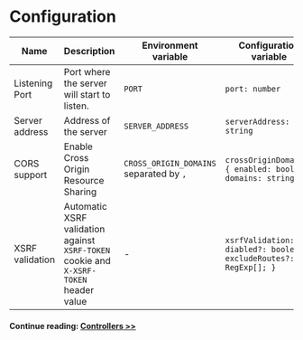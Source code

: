 # Configuration

| Name            | Description                                                                           | Environment variable                    | Configuration variable                                             | Default value                                                            |
| --------------- | ------------------------------------------------------------------------------------- | --------------------------------------- | ------------------------------------------------------------------ | ------------------------------------------------------------------------ |
| Listening Port  | Port where the server will start to listen.                                           | `PORT`                                  | `port: number`                                                     | `2000`                                                                   |
| Server address  | Address of the server                                                                 | `SERVER_ADDRESS`                        | `serverAddress: string`                                            | null                                                                     |
| CORS support    | Enable Cross Origin Resource Sharing                                                  | `CROSS_ORIGIN_DOMAINS` separated by `,` | `crossOriginDomains: { enabled: boolean; domains: string[] }`      | `null`                                                                   |
| XSRF validation | Automatic XSRF validation against `XSRF-TOKEN` cookie and `X-XSRF-TOKEN` header value | -                                       | `xsrfValidation: { diabled?: boolean; excludeRoutes?: RegExp[]; }` | `{ disabled: false, excludeRoutes: [/^\/api\/settings\/xsrf-token$/], }` |

#### Continue reading: [ Controllers >>](/core/controllers.md) <!-- {docsify-ignore} -->
